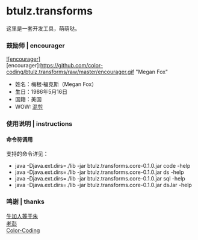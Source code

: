 # btulz.transforms
这里是一套开发工具，萌萌哒。


### 鼓励师 | encourager
[![encourager]](http://baike.baidu.com/view/1645686.htm)  
[encourager]:https://github.com/color-coding/btulz.transforms/raw/master/encourager.gif "Megan Fox"
* 姓名：梅根·福克斯（Megan Fox）
* 生日：1986年5月16日
* 国籍：美国
* WOW: [混剪](http://www.bilibili.com/video/av4485682/ "B站指日可待")

### 使用说明 | instructions
#### 命令符调用
支持的命令详见：
* java -Djava.ext.dirs=./lib -jar btulz.transforms.core-0.1.0.jar code -help
* java -Djava.ext.dirs=./lib -jar btulz.transforms.core-0.1.0.jar ds -help
* java -Djava.ext.dirs=./lib -jar btulz.transforms.core-0.1.0.jar sql -help
* java -Djava.ext.dirs=./lib -jar btulz.transforms.core-0.1.0.jar dsJar -help


### 鸣谢 | thanks
[牛加人等于朱](http://baike.baidu.com/view/1769.htm "NiurenZhu")<br>
[老彭](http://baike.baidu.com/view/1828.htm "three-stones")<br>
[Color-Coding](http://colorcoding.org/ "咔啦工作室")<br>